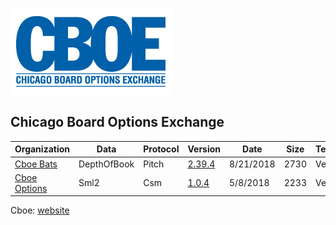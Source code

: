 ![Cboe](https://github.com/Open-Markets-Initiative/Directory/blob/master/Logos/Cboe.png)


## Chicago Board Options Exchange

|Organization | Data | Protocol | Version | Date | Size | Testing | Specification|
|--- | --- | --- | --- | --- | --- | --- | ---|
|[Cboe Bats](https://github.com/Open-Markets-Initiative/wireshark-lua/tree/master/Cboe "Chicago Board Options Exchange Dissectors") | DepthOfBook | Pitch | [2.39.4](https://github.com/Open-Markets-Initiative/wireshark-lua/blob/master/Cboe/Cboe.Bats.DepthOfBook.Pitch.v2.39.4.Script.Dissector.lua "Chicago Board Options Exchange 2.39.4 Script Dissector") | 8/21/2018 | 2730 | Verified | [url](http://markets.cboe.com/us/equities/support/technical "Protocol specification") - [pdf](https://github.com/Open-Markets-Initiative/Directory/blob/master/Specifications/Cboe/Cboe.Bats.DepthOfBook.Pitch.v2.39.4.pdf "Specification manual")|
|[Cboe Options](https://github.com/Open-Markets-Initiative/wireshark-lua/tree/master/Cboe "Chicago Board Options Exchange Dissectors") | Sml2 | Csm | [1.0.4](https://github.com/Open-Markets-Initiative/wireshark-lua/blob/master/Cboe/Cboe.Options.Sml2.Csm.v1.0.4.Script.Dissector.lua "Chicago Board Options Exchange 1.0.4 Script Dissector") | 5/8/2018 | 2233 | Verified | [url](https://systems.cboe.com/Auth/CFN.aspx "Protocol specification") - [pdf](https://github.com/Open-Markets-Initiative/Directory/blob/master/Specifications/Cboe/Cboe.Options.Sml2.Csm.v1.0.4.pdf "Specification manual")|


Cboe: [website](https://www.cboe.com "Go to Chicago Board Options Exchange")

